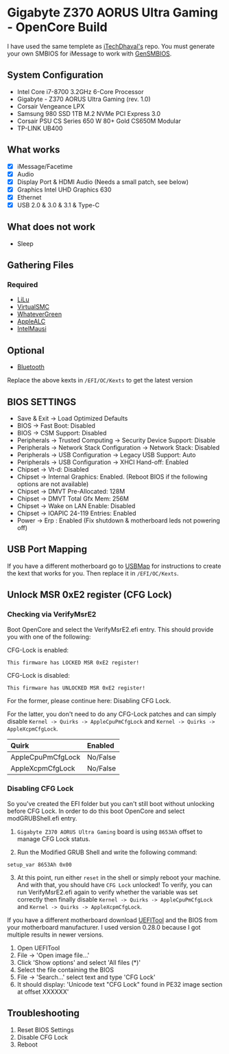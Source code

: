 # Gigabyte Z370 AORUS Ultra Gaming - OpenCore Build

I have used the same templete as [iTechDhaval's](https://github.com/iTechDhaval/gigabyte-Z370-aorus-gaming-5-opencore) repo. 
You must generate your own SMBIOS for iMessage to work with [GenSMBIOS](https://github.com/corpnewt/GenSMBIOS).

## System Configuration
* Intel Core i7-8700 3.2GHz 6-Core Processor
* Gigabyte - Z370 AORUS Ultra Gaming (rev. 1.0)
* Corsair Vengeance LPX
* Samsung 980 SSD 1TB M.2 NVMe PCI Express 3.0
* Corsair PSU CS Series 650 W 80+ Gold CS650M Modular
* TP-LINK UB400

## What works
- [x] iMessage/Facetime
- [x] Audio
- [x] Display Port & HDMI Audio (Needs a small patch, see below)
- [x] Graphics Intel UHD Graphics 630
- [x] Ethernet
- [x] USB 2.0 & 3.0 & 3.1 & Type-C

## What does not work
* Sleep

## Gathering Files

### Required
- [LiLu](https://github.com/acidanthera/Lilu/releases)
- [VirtualSMC](https://github.com/acidanthera/VirtualSMC/releases)
- [WhateverGreen](https://github.com/acidanthera/WhateverGreen/releases)
- [AppleALC](https://github.com/acidanthera/AppleALC/releases)
- [IntelMausi](https://github.com/acidanthera/IntelMausi/releases)

## Optional
- [Bluetooth](https://github.com/acidanthera/BrcmPatchRAM/releases/tag/2.6.8)

Replace the above kexts in `/EFI/OC/Kexts` to get the latest version

## BIOS SETTINGS
* Save & Exit → Load Optimized Defaults
* BIOS → Fast Boot: Disabled
* BIOS → CSM Support: Disabled
* Peripherals → Trusted Computing → Security Device Support: Disable
* Peripherals → Network Stack Configuration → Network Stack: Disabled
* Peripherals → USB Configuration → Legacy USB Support: Auto
* Peripherals → USB Configuration → XHCI Hand-off: Enabled
* Chipset → Vt-d: Disabled
* Chipset → Internal Graphics: Enabled. (Reboot BIOS if the following options are not available)
* Chipset → DMVT Pre-Allocated: 128M
* Chipset → DMVT Total Gfx Mem: 256M
* Chipset → Wake on LAN Enable: Disabled
* Chipset → IOAPIC 24-119 Entries: Enabled
* Power → Erp : Enabled (Fix shutdown & motherboard leds not powering off)

## USB Port Mapping

If you have a different motherboard go to [USBMap](https://github.com/corpnewt/USBMap) for instructions to create the kext that works for you. Then replace it in `/EFI/OC/Kexts`.

## Unlock MSR 0xE2 register (CFG Lock)

### Checking via VerifyMsrE2

Boot OpenCore and select the VerifyMsrE2.efi entry. This should provide you with one of the following:

CFG-Lock is enabled:
```
This firmware has LOCKED MSR 0xE2 register!
```

CFG-Lock is disabled:
```
This firmware has UNLOCKED MSR 0xE2 register!
```
For the former, please continue here: Disabling CFG Lock.

For the latter, you don't need to do any CFG-Lock patches and can simply disable `Kernel -> Quirks -> AppleCpuPmCfgLock` and `Kernel -> Quirks -> AppleXcpmCfgLock`.

| Quirk | Enabled |
| :--- | :--- |
| AppleCpuPmCfgLock | No/False |
| AppleXcpmCfgLock | No/False |

### Disabling CFG Lock

So you've created the EFI folder but you can't still boot without unlocking before CFG Lock. In order to do this boot OpenCore and select modGRUBShell.efi entry.

1. `Gigabyte Z370 AORUS Ultra Gaming` board is using `8653Ah` offset to manage CFG Lock status.

2. Run the Modified GRUB Shell and write the following command:

```
setup_var 8653Ah 0x00
```

3. At this point, run either `reset` in the shell or simply reboot your machine. And with that, you should have `CFG Lock` unlocked! To verify, you can run VerifyMsrE2.efi again to verify whether the variable was set correctly then finally disable `Kernel -> Quirks -> AppleCpuPmCfgLock` and `Kernel -> Quirks -> AppleXcpmCfgLock`.

If you have a different motherboard download [UEFITool](https://github.com/LongSoft/UEFITool) and the BIOS from your motherboard manufacturer. I used version 0.28.0 because I got multiple results in newer versions. 

1. Open UEFITool
2. File → 'Open image file...'
3. Click 'Show options' and select 'All files (\*)'
4. Select the file containing the BIOS
5. File → 'Search...' select text and type 'CFG Lock'
6. It should display: 'Unicode text "CFG Lock" found in PE32 image section at offset XXXXXX'

## Troubleshooting

1. Reset BIOS Settings
2. Disable CFG Lock
3. Reboot
